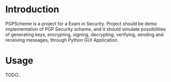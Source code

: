 # Introduction

PGPScheme is a project for a Exam in Security. Project should be demo implementation of PGP Security scheme,  and it should simulate possibilities of generating keys, encrypting, signing, decrypting, verifying, sending and receiving messages, through Python GUI Application.

# Usage

TODO..